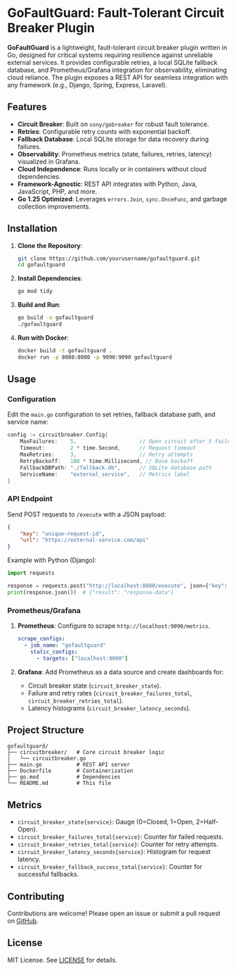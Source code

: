 # GoFaultGuard: Fault-Tolerant Circuit Breaker Plugin

**GoFaultGuard** is a lightweight, fault-tolerant circuit breaker plugin written in Go, designed for critical systems requiring resilience against unreliable external services. It provides configurable retries, a local SQLite fallback database, and Prometheus/Grafana integration for observability, eliminating cloud reliance. The plugin exposes a REST API for seamless integration with any framework (e.g., Django, Spring, Express, Laravel).

## Features

- **Circuit Breaker**: Built on `sony/gobreaker` for robust fault tolerance.
- **Retries**: Configurable retry counts with exponential backoff.
- **Fallback Database**: Local SQLite storage for data recovery during failures.
- **Observability**: Prometheus metrics (state, failures, retries, latency) visualized in Grafana.
- **Cloud Independence**: Runs locally or in containers without cloud dependencies.
- **Framework-Agnostic**: REST API integrates with Python, Java, JavaScript, PHP, and more.
- **Go 1.25 Optimized**: Leverages `errors.Join`, `sync.OnceFunc`, and garbage collection improvements.

## Installation

1. **Clone the Repository**:
   ```bash
   git clone https://github.com/yourusername/gofaultguard.git
   cd gofaultguard
   ```

2. **Install Dependencies**:
   ```bash
   go mod tidy
   ```

3. **Build and Run**:
   ```bash
   go build -o gofaultguard
   ./gofaultguard
   ```

4. **Run with Docker**:
   ```bash
   docker build -t gofaultguard .
   docker run -p 8080:8080 -p 9090:9090 gofaultguard
   ```

## Usage

### Configuration

Edit the `main.go` configuration to set retries, fallback database path, and service name:

```go
config := circuitbreaker.Config{
    MaxFailures:    5,                    // Open circuit after 5 failures
    Timeout:        2 * time.Second,      // Request timeout
    MaxRetries:     3,                    // Retry attempts
    RetryBackoff:   100 * time.Millisecond, // Base backoff
    FallbackDBPath: "./fallback.db",      // SQLite database path
    ServiceName:    "external_service",   // Metrics label
}
```

### API Endpoint

Send POST requests to `/execute` with a JSON payload:

```json
{
    "key": "unique-request-id",
    "url": "https://external-service.com/api"
}
```

Example with Python (Django):

```python
import requests

response = requests.post("http://localhost:8080/execute", json={"key": "req1", "url": "https://api.example.com"})
print(response.json())  # {"result": "response-data"}
```

### Prometheus/Grafana

1. **Prometheus**: Configure to scrape `http://localhost:9090/metrics`.
   ```yaml
   scrape_configs:
     - job_name: "gofaultguard"
       static_configs:
         - targets: ["localhost:9090"]
   ```

2. **Grafana**: Add Prometheus as a data source and create dashboards for:
   - Circuit breaker state (`circuit_breaker_state`).
   - Failure and retry rates (`circuit_breaker_failures_total`, `circuit_breaker_retries_total`).
   - Latency histograms (`circuit_breaker_latency_seconds`).

## Project Structure

```
gofaultguard/
├── circuitbreaker/   # Core circuit breaker logic
│   └── circuitbreaker.go
├── main.go           # REST API server
├── Dockerfile        # Containerization
├── go.mod            # Dependencies
└── README.md         # This file
```

## Metrics

- `circuit_breaker_state{service}`: Gauge (0=Closed, 1=Open, 2=Half-Open).
- `circuit_breaker_failures_total{service}`: Counter for failed requests.
- `circuit_breaker_retries_total{service}`: Counter for retry attempts.
- `circuit_breaker_latency_seconds{service}`: Histogram for request latency.
- `circuit_breaker_fallback_success_total{service}`: Counter for successful fallbacks.

## Contributing

Contributions are welcome! Please open an issue or submit a pull request on [GitHub](https://github.com/meAlvi1/GoFaultGuard).

## License

MIT License. See [LICENSE](https://github.com/meAlvi1/GoFaultGuard/blob/main/LICENSE) for details.
